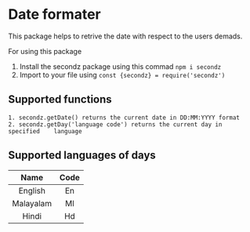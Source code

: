 # Date formater

This package helps to retrive the date with respect to the users demads.

For using this package 

1. Install the secondz package using this commad `npm i secondz `
2. Import to your file using
    `const {secondz} = require('secondz')`

Supported functions
-------------------
    1. secondz.getDate() returns the current date in DD:MM:YYYY format
    2. secondz.getDay('language code') returns the current day in specified    language


Supported languages of days 
---------------------------

| Name | Code  | 
| :---:   | :-: | 
| English | En |
| Malayalam | Ml |
| Hindi | Hd | 